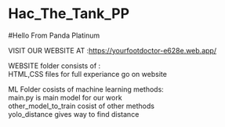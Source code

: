 # Hac_The_Tank_PP
#Hello From Panda Platinum</br>


VISIT OUR WEBSITE AT :https://yourfootdoctor-e628e.web.app/ </br>


WEBSITE folder consists of :</br>
   HTML,CSS files for full experiance go on website</br>


ML Folder cosists of machine learning methods:</br>
  main.py is main model for our work</br>
  other_model_to_train cosist of other methods</br>
  yolo_distance gives way to find distance</br>
